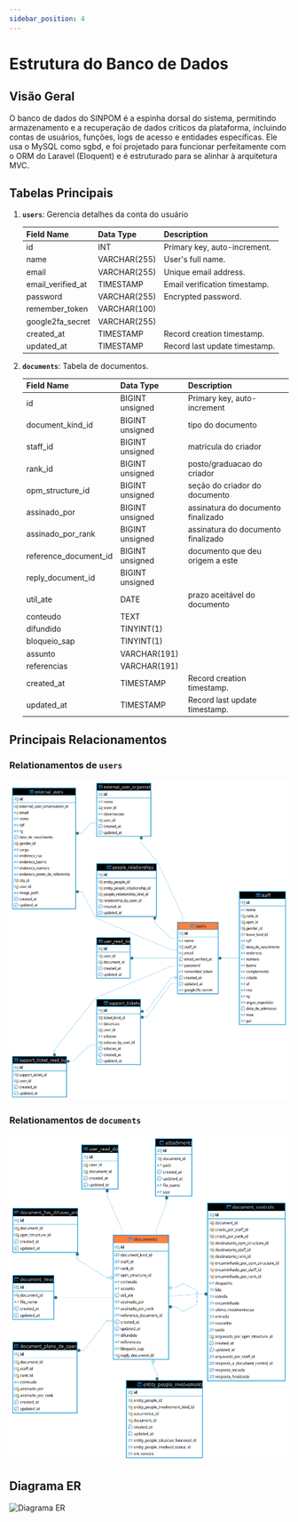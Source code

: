 ```yaml
---
sidebar_position: 4
---
```


# Estrutura do Banco de Dados

## Visão Geral

O banco de dados do SINPOM é a espinha dorsal do sistema, permitindo armazenamento e a recuperação de dados criticos da plataforma, incluindo contas de usuários, funções, logs de acesso e entidades específicas. Ele usa o MySQL como sgbd, e foi projetado para funcionar perfeitamente com o ORM do Laravel (Eloquent) e é estruturado para se alinhar à arquitetura MVC.

## Tabelas Principais

1. **`users`**: Gerencia detalhes da conta do usuário

   | Field Name        | Data Type    | Description                   |
   | ----------------- | ------------ | ----------------------------- |
   | id                | INT          | Primary key, auto-increment.  |
   | name              | VARCHAR(255) | User's full name.             |
   | email             | VARCHAR(255) | Unique email address.         |
   | email_verified_at | TIMESTAMP    | Email verification timestamp. |
   | password          | VARCHAR(255) | Encrypted password.           |
   | remember_token    | VARCHAR(100) |                               |
   | google2fa_secret  | VARCHAR(255) |                               |
   | created_at        | TIMESTAMP    | Record creation timestamp.    |
   | updated_at        | TIMESTAMP    | Record last update timestamp. |

2. **`documents`**: Tabela de documentos.

   | Field Name            | Data Type       | Description                        |
   | --------------------- | --------------- | ---------------------------------- |
   | id                    | BIGINT unsigned | Primary key, auto-increment        |
   | document_kind_id      | BIGINT unsigned | tipo do documento                  |
   | staff_id              | BIGINT unsigned | matricula do criador               |
   | rank_id               | BIGINT unsigned | posto/graduacao do criador         |
   | opm_structure_id      | BIGINT unsigned | seção do criador do documento      |
   | assinado_por          | BIGINT unsigned | assinatura do documento finalizado |
   | assinado_por_rank     | BIGINT unsigned | assinatura do documento finalizado |
   | reference_document_id | BIGINT unsigned | documento que deu origem a este    |
   | reply_document_id     | BIGINT unsigned |                                    |
   | util_ate              | DATE            | prazo aceitável do documento       |
   | conteudo              | TEXT            |                                    |
   | difundido             | TINYINT(1)      |                                    |
   | bloqueio_sap          | TINYINT(1)      |                                    |
   | assunto               | VARCHAR(191)    |                                    |
   | referencias           | VARCHAR(191)    |                                    |
   | created_at            | TIMESTAMP       | Record creation timestamp.         |
   | updated_at            | TIMESTAMP       | Record last update timestamp.      |

## Principais Relacionamentos

### Relationamentos de `users`

![Diagrama relacionamento Users](./../assets/users_relationship.png)

### Relationamentos de `documents`

![Diagrama relacionamento Documents](./../assets/documents_relationship.png)

## Diagrama ER

![Diagrama ER](./../assets/er-diagram.png)

